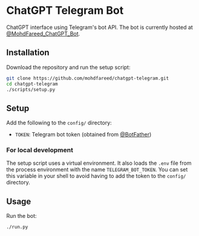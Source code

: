 # ChatGPT Telegram Bot

ChatGPT interface using Telegram's bot API. The bot is currently hosted at [@MohdFareed_ChatGPT_Bot](https://t.me/MohdFareed_ChatGPT_Bot).

## Installation

Download the repository and run the setup script:

```sh
git clone https://github.com/mohdfareed/chatgpt-telegram.git
cd chatgpt-telegram
./scripts/setup.py
```

## Setup

Add the following to the `config/` directory:

- `TOKEN`: Telegram bot token (obtained from [@BotFather](https://t.me/BotFather))

### For local development

The setup script uses a virtual environment. It also loads the `.env` file from the process environment with the name `TELEGRAM_BOT_TOKEN`. You can set this variable in your shell to avoid having to add the token to the `config/` directory.

## Usage

Run the bot:

```sh
./run.py
```
